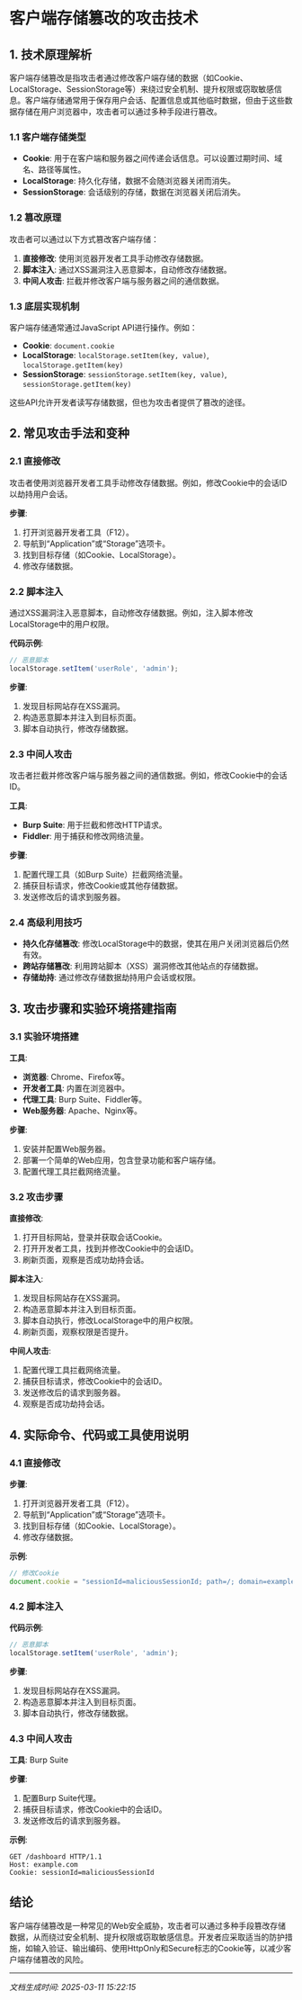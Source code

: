 # 客户端存储篡改的攻击技术

## 1. 技术原理解析

客户端存储篡改是指攻击者通过修改客户端存储的数据（如Cookie、LocalStorage、SessionStorage等）来绕过安全机制、提升权限或窃取敏感信息。客户端存储通常用于保存用户会话、配置信息或其他临时数据，但由于这些数据存储在用户浏览器中，攻击者可以通过多种手段进行篡改。

### 1.1 客户端存储类型

- **Cookie**: 用于在客户端和服务器之间传递会话信息。可以设置过期时间、域名、路径等属性。
- **LocalStorage**: 持久化存储，数据不会随浏览器关闭而消失。
- **SessionStorage**: 会话级别的存储，数据在浏览器关闭后消失。

### 1.2 篡改原理

攻击者可以通过以下方式篡改客户端存储：

1. **直接修改**: 使用浏览器开发者工具手动修改存储数据。
2. **脚本注入**: 通过XSS漏洞注入恶意脚本，自动修改存储数据。
3. **中间人攻击**: 拦截并修改客户端与服务器之间的通信数据。

### 1.3 底层实现机制

客户端存储通常通过JavaScript API进行操作。例如：

- **Cookie**: `document.cookie`
- **LocalStorage**: `localStorage.setItem(key, value)`, `localStorage.getItem(key)`
- **SessionStorage**: `sessionStorage.setItem(key, value)`, `sessionStorage.getItem(key)`

这些API允许开发者读写存储数据，但也为攻击者提供了篡改的途径。

## 2. 常见攻击手法和变种

### 2.1 直接修改

攻击者使用浏览器开发者工具手动修改存储数据。例如，修改Cookie中的会话ID以劫持用户会话。

**步骤**:
1. 打开浏览器开发者工具（F12）。
2. 导航到“Application”或“Storage”选项卡。
3. 找到目标存储（如Cookie、LocalStorage）。
4. 修改存储数据。

### 2.2 脚本注入

通过XSS漏洞注入恶意脚本，自动修改存储数据。例如，注入脚本修改LocalStorage中的用户权限。

**代码示例**:
```javascript
// 恶意脚本
localStorage.setItem('userRole', 'admin');
```

**步骤**:
1. 发现目标网站存在XSS漏洞。
2. 构造恶意脚本并注入到目标页面。
3. 脚本自动执行，修改存储数据。

### 2.3 中间人攻击

攻击者拦截并修改客户端与服务器之间的通信数据。例如，修改Cookie中的会话ID。

**工具**:
- **Burp Suite**: 用于拦截和修改HTTP请求。
- **Fiddler**: 用于捕获和修改网络流量。

**步骤**:
1. 配置代理工具（如Burp Suite）拦截网络流量。
2. 捕获目标请求，修改Cookie或其他存储数据。
3. 发送修改后的请求到服务器。

### 2.4 高级利用技巧

- **持久化存储篡改**: 修改LocalStorage中的数据，使其在用户关闭浏览器后仍然有效。
- **跨站存储篡改**: 利用跨站脚本（XSS）漏洞修改其他站点的存储数据。
- **存储劫持**: 通过修改存储数据劫持用户会话或权限。

## 3. 攻击步骤和实验环境搭建指南

### 3.1 实验环境搭建

**工具**:
- **浏览器**: Chrome、Firefox等。
- **开发者工具**: 内置在浏览器中。
- **代理工具**: Burp Suite、Fiddler等。
- **Web服务器**: Apache、Nginx等。

**步骤**:
1. 安装并配置Web服务器。
2. 部署一个简单的Web应用，包含登录功能和客户端存储。
3. 配置代理工具拦截网络流量。

### 3.2 攻击步骤

**直接修改**:
1. 打开目标网站，登录并获取会话Cookie。
2. 打开开发者工具，找到并修改Cookie中的会话ID。
3. 刷新页面，观察是否成功劫持会话。

**脚本注入**:
1. 发现目标网站存在XSS漏洞。
2. 构造恶意脚本并注入到目标页面。
3. 脚本自动执行，修改LocalStorage中的用户权限。
4. 刷新页面，观察权限是否提升。

**中间人攻击**:
1. 配置代理工具拦截网络流量。
2. 捕获目标请求，修改Cookie中的会话ID。
3. 发送修改后的请求到服务器。
4. 观察是否成功劫持会话。

## 4. 实际命令、代码或工具使用说明

### 4.1 直接修改

**步骤**:
1. 打开浏览器开发者工具（F12）。
2. 导航到“Application”或“Storage”选项卡。
3. 找到目标存储（如Cookie、LocalStorage）。
4. 修改存储数据。

**示例**:
```javascript
// 修改Cookie
document.cookie = "sessionId=maliciousSessionId; path=/; domain=example.com";
```

### 4.2 脚本注入

**代码示例**:
```javascript
// 恶意脚本
localStorage.setItem('userRole', 'admin');
```

**步骤**:
1. 发现目标网站存在XSS漏洞。
2. 构造恶意脚本并注入到目标页面。
3. 脚本自动执行，修改存储数据。

### 4.3 中间人攻击

**工具**: Burp Suite

**步骤**:
1. 配置Burp Suite代理。
2. 捕获目标请求，修改Cookie中的会话ID。
3. 发送修改后的请求到服务器。

**示例**:
```http
GET /dashboard HTTP/1.1
Host: example.com
Cookie: sessionId=maliciousSessionId
```

## 结论

客户端存储篡改是一种常见的Web安全威胁，攻击者可以通过多种手段篡改存储数据，从而绕过安全机制、提升权限或窃取敏感信息。开发者应采取适当的防护措施，如输入验证、输出编码、使用HttpOnly和Secure标志的Cookie等，以减少客户端存储篡改的风险。

---

*文档生成时间: 2025-03-11 15:22:15*
